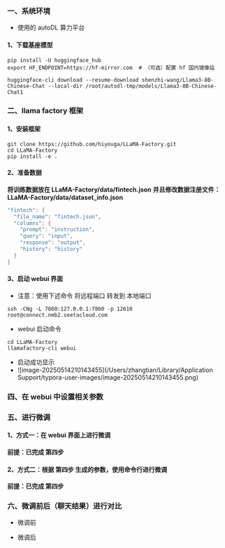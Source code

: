### 一、系统环境
- 使用的 autoDL 算力平台

#### 1、下载基座模型

```shell
pip install -U huggingface_hub
export HF_ENDPOINT=https://hf-mirror.com  # （可选）配置 hf 国内镜像站

huggingface-cli download --resume-download shenzhi-wang/Llama3-8B-Chinese-Chat --local-dir /root/autodl-tmp/models/Llama3-8B-Chinese-Chat1
```

### 二、llama factory 框架
#### 1、安装框架
```shell
git clone https://github.com/hiyouga/LLaMA-Factory.git
cd LLaMA-Factory
pip install -e .
```

#### 2、准备数据




**将训练数据放在 LLaMA-Factory/data/fintech.json**
**并且修改数据注册文件：LLaMA-Factory/data/dataset_info.json**

```powershell
"fintech": {
  "file_name": "fintech.json",
  "columns": {
    "prompt": "instruction",
    "query": "input",
    "response": "output",
    "history": "history"
  }
}
```

#### 3、启动 webui 界面
- 注意：使用下述命令 将远程端口 转发到 本地端口

```shell
ssh -CNg -L 7860:127.0.0.1:7860 -p 12610 root@connect.nmb2.seetacloud.com
```

-  webui 启动命令

```shell
cd LLaMA-Factory
llamafactory-cli webui
```

- 启动成功显示
- ![image-20250514210143455](/Users/zhangtian/Library/Application Support/typora-user-images/image-20250514210143455.png)
### 四、在 webui 中设置相关参数

### 五、进行微调
#### 1、方式一：在 webui 界面上进行微调
**前提：已完成 第四步**

#### 2、方式二：根据 第四步 生成的参数，使用命令行进行微调
**前提：已完成 第四步**

### 六、微调前后（聊天结果）进行对比

- 微调前

- 微调后
